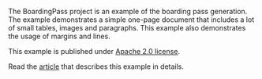 ﻿The BoardingPass project is an example of the boarding pass generation. The example demonstrates a simple one-page document that includes a lot of small tables, images and paragraphs. This example also demonstrates the usage of margins and lines.

This example is published under [Apache 2.0 license](https://www.apache.org/licenses/LICENSE-2.0).

Read the [article](BoardingPass%20article.md) that describes this example in details.